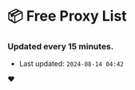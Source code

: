 # :package: Free Proxy List
### Updated every 15 minutes.

- Last updated: `2024-08-14 04:42`

:heart:
